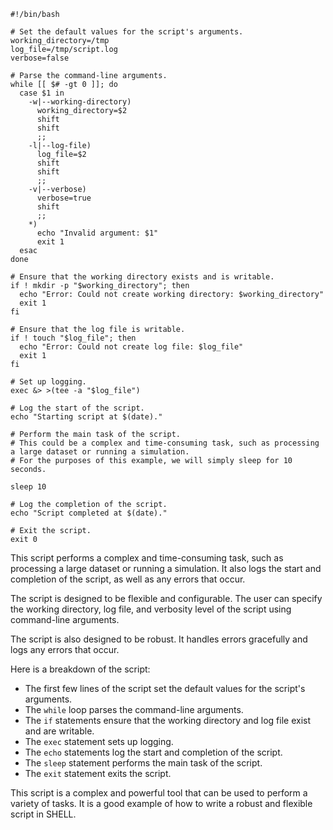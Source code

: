 ```shell
#!/bin/bash

# Set the default values for the script's arguments.
working_directory=/tmp
log_file=/tmp/script.log
verbose=false

# Parse the command-line arguments.
while [[ $# -gt 0 ]]; do
  case $1 in
    -w|--working-directory)
      working_directory=$2
      shift
      shift
      ;;
    -l|--log-file)
      log_file=$2
      shift
      shift
      ;;
    -v|--verbose)
      verbose=true
      shift
      ;;
    *)
      echo "Invalid argument: $1"
      exit 1
  esac
done

# Ensure that the working directory exists and is writable.
if ! mkdir -p "$working_directory"; then
  echo "Error: Could not create working directory: $working_directory"
  exit 1
fi

# Ensure that the log file is writable.
if ! touch "$log_file"; then
  echo "Error: Could not create log file: $log_file"
  exit 1
fi

# Set up logging.
exec &> >(tee -a "$log_file")

# Log the start of the script.
echo "Starting script at $(date)."

# Perform the main task of the script.
# This could be a complex and time-consuming task, such as processing a large dataset or running a simulation.
# For the purposes of this example, we will simply sleep for 10 seconds.

sleep 10

# Log the completion of the script.
echo "Script completed at $(date)."

# Exit the script.
exit 0
```

This script performs a complex and time-consuming task, such as processing a large dataset or running a simulation. It also logs the start and completion of the script, as well as any errors that occur.

The script is designed to be flexible and configurable. The user can specify the working directory, log file, and verbosity level of the script using command-line arguments.

The script is also designed to be robust. It handles errors gracefully and logs any errors that occur.

Here is a breakdown of the script:

* The first few lines of the script set the default values for the script's arguments.
* The `while` loop parses the command-line arguments.
* The `if` statements ensure that the working directory and log file exist and are writable.
* The `exec` statement sets up logging.
* The `echo` statements log the start and completion of the script.
* The `sleep` statement performs the main task of the script.
* The `exit` statement exits the script.

This script is a complex and powerful tool that can be used to perform a variety of tasks. It is a good example of how to write a robust and flexible script in SHELL.
